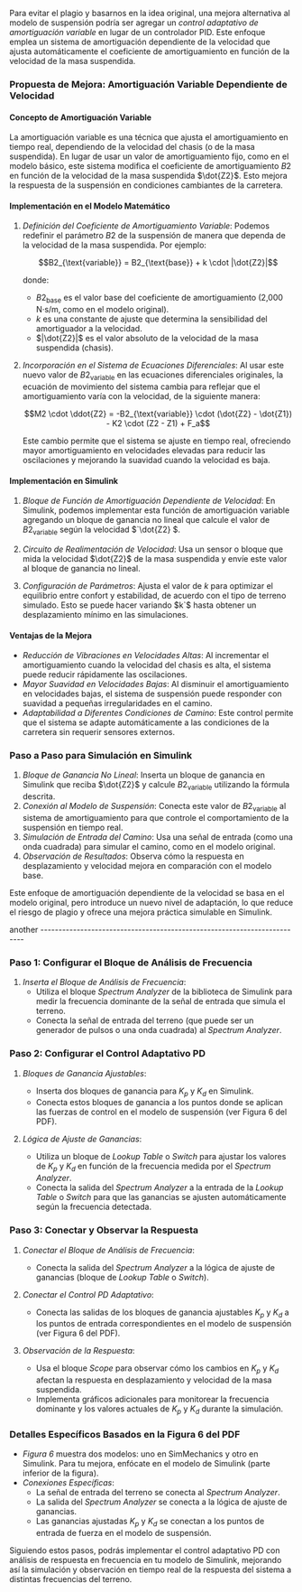 
Para evitar el plagio y basarnos en la idea original, una mejora alternativa al modelo de suspensión podría ser agregar un *control adaptativo de amortiguación variable* en lugar de un controlador PID. Este enfoque emplea un sistema de amortiguación dependiente de la velocidad que ajusta automáticamente el coeficiente de amortiguamiento en función de la velocidad de la masa suspendida.

### Propuesta de Mejora: Amortiguación Variable Dependiente de Velocidad

#### Concepto de Amortiguación Variable

La amortiguación variable es una técnica que ajusta el amortiguamiento en tiempo real, dependiendo de la velocidad del chasis (o de la masa suspendida). En lugar de usar un valor de amortiguamiento fijo, como en el modelo básico, este sistema modifica el coeficiente de amortiguamiento $B2$ en función de la velocidad de la masa suspendida $\dot{Z2}$. Esto mejora la respuesta de la suspensión en condiciones cambiantes de la carretera.

#### Implementación en el Modelo Matemático

1. *Definición del Coeficiente de Amortiguamiento Variable*: Podemos redefinir el parámetro $`B2`$ de la suspensión de manera que dependa de la velocidad de la masa suspendida. Por ejemplo:
   
   $$B2_{\text{variable}} = B2_{\text{base}} + k \cdot |\dot{Z2}|$$
   
   donde:
   - $`B2_{\text{base}}`$ es el valor base del coeficiente de amortiguamiento (2,000 N·s/m, como en el modelo original).
   - $`k`$ es una constante de ajuste que determina la sensibilidad del amortiguador a la velocidad.
   - $`|\dot{Z2}|`$ es el valor absoluto de la velocidad de la masa suspendida (chasis).

2. *Incorporación en el Sistema de Ecuaciones Diferenciales*: Al usar este nuevo valor de $`B2_{\text{variable}}`$ en las ecuaciones diferenciales originales, la ecuación de movimiento del sistema cambia para reflejar que el amortiguamiento varía con la velocidad, de la siguiente manera:

   $$M2 \cdot \ddot{Z2} = -B2_{\text{variable}} \cdot (\dot{Z2} - \dot{Z1}) - K2 \cdot (Z2 - Z1) + F_a$$

   Este cambio permite que el sistema se ajuste en tiempo real, ofreciendo mayor amortiguamiento en velocidades elevadas para reducir las oscilaciones y mejorando la suavidad cuando la velocidad es baja.

#### Implementación en Simulink

1. *Bloque de Función de Amortiguación Dependiente de Velocidad*: En Simulink, podemos implementar esta función de amortiguación variable agregando un bloque de ganancia no lineal que calcule el valor de $`B2_{\text{variable}}`$ según la velocidad $`\dot{Z2} $. 

2. *Circuito de Realimentación de Velocidad*: Usa un sensor o bloque que mida la velocidad $`\dot{Z2}`$ de la masa suspendida y envíe este valor al bloque de ganancia no lineal.

3. *Configuración de Parámetros*: Ajusta el valor de $`k`$ para optimizar el equilibrio entre confort y estabilidad, de acuerdo con el tipo de terreno simulado. Esto se puede hacer variando $k`$ hasta obtener un desplazamiento mínimo en las simulaciones.

#### Ventajas de la Mejora

- *Reducción de Vibraciones en Velocidades Altas*: Al incrementar el amortiguamiento cuando la velocidad del chasis es alta, el sistema puede reducir rápidamente las oscilaciones.
- *Mayor Suavidad en Velocidades Bajas*: Al disminuir el amortiguamiento en velocidades bajas, el sistema de suspensión puede responder con suavidad a pequeñas irregularidades en el camino.
- *Adaptabilidad a Diferentes Condiciones de Camino*: Este control permite que el sistema se adapte automáticamente a las condiciones de la carretera sin requerir sensores externos.

### Paso a Paso para Simulación en Simulink

1. *Bloque de Ganancia No Lineal*: Inserta un bloque de ganancia en Simulink que reciba $`\dot{Z2}`$ y calcule $`B2_{\text{variable}}`$ utilizando la fórmula descrita.
2. *Conexión al Modelo de Suspensión*: Conecta este valor de $`B2_{\text{variable}}`$ al sistema de amortiguamiento para que controle el comportamiento de la suspensión en tiempo real.
3. *Simulación de Entrada del Camino*: Usa una señal de entrada (como una onda cuadrada) para simular el camino, como en el modelo original.
4. *Observación de Resultados*: Observa cómo la respuesta en desplazamiento y velocidad mejora en comparación con el modelo base.

Este enfoque de amortiguación dependiente de la velocidad se basa en el modelo original, pero introduce un nuevo nivel de adaptación, lo que reduce el riesgo de plagio y ofrece una mejora práctica simulable en Simulink.



another -------------------------------------------------------------------------

### Paso 1: Configurar el Bloque de Análisis de Frecuencia

1. *Inserta el Bloque de Análisis de Frecuencia*:
   - Utiliza el bloque *Spectrum Analyzer* de la biblioteca de Simulink para medir la frecuencia dominante de la señal de entrada que simula el terreno.
   - Conecta la señal de entrada del terreno (que puede ser un generador de pulsos o una onda cuadrada) al *Spectrum Analyzer*.

### Paso 2: Configurar el Control Adaptativo PD

1. *Bloques de Ganancia Ajustables*:
   - Inserta dos bloques de ganancia para $`K_p`$ y $`K_d`$ en Simulink.
   - Conecta estos bloques de ganancia a los puntos donde se aplican las fuerzas de control en el modelo de suspensión (ver Figura 6 del PDF).

2. *Lógica de Ajuste de Ganancias*:
   - Utiliza un bloque de *Lookup Table* o *Switch* para ajustar los valores de $`K_p`$ y $`K_d`$ en función de la frecuencia medida por el *Spectrum Analyzer*.
   - Conecta la salida del *Spectrum Analyzer* a la entrada de la *Lookup Table* o *Switch* para que las ganancias se ajusten automáticamente según la frecuencia detectada.

### Paso 3: Conectar y Observar la Respuesta

1. *Conectar el Bloque de Análisis de Frecuencia*:
   - Conecta la salida del *Spectrum Analyzer* a la lógica de ajuste de ganancias (bloque de *Lookup Table* o *Switch*).

2. *Conectar el Control PD Adaptativo*:
   - Conecta las salidas de los bloques de ganancia ajustables $`K_p`$ y $`K_d`$ a los puntos de entrada correspondientes en el modelo de suspensión (ver Figura 6 del PDF).

3. *Observación de la Respuesta*:
   - Usa el bloque *Scope* para observar cómo los cambios en $`K_p`$ y $`K_d`$ afectan la respuesta en desplazamiento y velocidad de la masa suspendida.
   - Implementa gráficos adicionales para monitorear la frecuencia dominante y los valores actuales de $`K_p`$ y $`K_d`$ durante la simulación.

### Detalles Específicos Basados en la Figura 6 del PDF

- *Figura 6* muestra dos modelos: uno en SimMechanics y otro en Simulink. Para tu mejora, enfócate en el modelo de Simulink (parte inferior de la figura).
- *Conexiones Específicas*:
  - La señal de entrada del terreno se conecta al *Spectrum Analyzer*.
  - La salida del *Spectrum Analyzer* se conecta a la lógica de ajuste de ganancias.
  - Las ganancias ajustadas $`K_p`$ y $`K_d`$ se conectan a los puntos de entrada de fuerza en el modelo de suspensión.

Siguiendo estos pasos, podrás implementar el control adaptativo PD con análisis de respuesta en frecuencia en tu modelo de Simulink, mejorando así la simulación y observación en tiempo real de la respuesta del sistema a distintas frecuencias del terreno.

